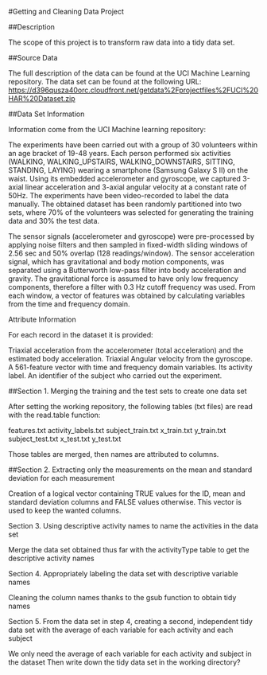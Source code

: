#Getting and Cleaning Data Project


##Description

The scope of this project is to transform raw data into a tidy data set.

##Source Data

The full description of the data can be found at the UCI Machine Learning repository.
The data set can be found at the following URL:
https://d396qusza40orc.cloudfront.net/getdata%2Fprojectfiles%2FUCI%20HAR%20Dataset.zip


##Data Set Information

Information come from the UCI Machine learning repository:

The experiments have been carried out with a group of 30 volunteers within an age bracket of 19-48 years. Each person performed six activities (WALKING, WALKING_UPSTAIRS, WALKING_DOWNSTAIRS, SITTING, STANDING, LAYING) wearing a smartphone (Samsung Galaxy S II) on the waist. Using its embedded accelerometer and gyroscope, we captured 3-axial linear acceleration and 3-axial angular velocity at a constant rate of 50Hz. The experiments have been video-recorded to label the data manually. The obtained dataset has been randomly partitioned into two sets, where 70% of the volunteers was selected for generating the training data and 30% the test data.

The sensor signals (accelerometer and gyroscope) were pre-processed by applying noise filters and then sampled in fixed-width sliding windows of 2.56 sec and 50% overlap (128 readings/window). The sensor acceleration signal, which has gravitational and body motion components, was separated using a Butterworth low-pass filter into body acceleration and gravity. The gravitational force is assumed to have only low frequency components, therefore a filter with 0.3 Hz cutoff frequency was used. From each window, a vector of features was obtained by calculating variables from the time and frequency domain.

Attribute Information

For each record in the dataset it is provided:

Triaxial acceleration from the accelerometer (total acceleration) and the estimated body acceleration.
Triaxial Angular velocity from the gyroscope.
A 561-feature vector with time and frequency domain variables.
Its activity label.
An identifier of the subject who carried out the experiment.


##Section 1. Merging the training and the test sets to create one data set

After setting the working repository, the following tables (txt files) are read with the read.table function:

features.txt
activity_labels.txt
subject_train.txt
x_train.txt
y_train.txt
subject_test.txt
x_test.txt
y_test.txt

Those tables are merged, then names are attributed to columns.

##Section 2. Extracting only the measurements on the mean and standard deviation for each measurement

Creation of a logical vector containing TRUE values for the ID, mean and standard deviation columns and FALSE values otherwise. This vector is used to keep the wanted columns.

Section 3. Using descriptive activity names to name the activities in the data set

Merge the data set obtained thus far with the activityType table to get the descriptive activity names


Section 4. Appropriately labeling the data set with descriptive variable names

Cleaning the column names thanks to the gsub function to obtain tidy names

Section 5. From the data set in step 4, creating a second, independent tidy data set with the average of each variable for each activity and each subject

We only need the average of each variable for each activity and subject in the dataset
Then write down the tidy data set in the working directory?

